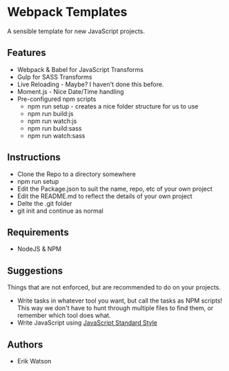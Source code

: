 # Webpack Templates

A sensible template for new JavaScript projects.


## Features

  + Webpack & Babel for JavaScript Transforms
  + Gulp for SASS Transforms
  + Live Reloading - Maybe? I haven't done this before.
  + Moment.js - Nice Date/Time handling
  + Pre-configured npm scripts
    - npm run setup - creates a nice folder structure for us to use
    - npm run build:js
    - npm run watch:js
    - npm run build:sass
    - npm run watch:sass


## Instructions

  + Clone the Repo to a directory somewhere
  + npm run setup
  + Edit the Package.json to suit the name, repo, etc of your own project
  + Edit the README.md to reflect the details of your own project
  + Delte the .git folder
  + git init and continue as normal


## Requirements

  + NodeJS & NPM


## Suggestions

Things that are not enforced, but are recommended to do on your projects.

  + Write tasks in whatever tool you want, but call the tasks as NPM scripts! This way we don't have to hunt through multiple files to find them, or remember which tool does what.
  + Write JavaScript using [JavaScript Standard Style](http://standardjs.com)

## Authors

  + Erik Watson
